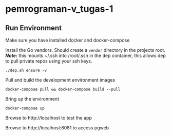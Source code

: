 # pemrograman-v_tugas-1

## Run Environment

Make sure you have installed docker and docker-compose

Install the Go vendors.  Should create a `vendor` directory in the projects root.
***Note:*** this mounts ~/.ssh into /root/.ssh in the dep container,
this allows dep to pull private repos using your ssh keys.

```shell
./dep.sh ensure -v
```

Pull and build the development environment images
```shell
docker-compose pull && docker-compose build --pull
```

Bring up the environment
```shell
docker-compose up
```

Browse to http://localhost to test the app

Browse to http://localhost:8081 to access pgweb

